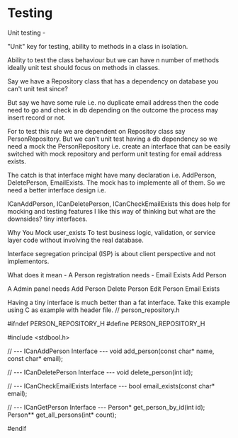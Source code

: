 # Testing


Unit testing - 

"Unit" key for testing, ability to methods in a class in isolation. 

Ability to test the class behaviour but we can have n number of methods ideally unit test should 
focus on methods in classes.
    
Say we have a Repository class that has a dependency on database you can't unit test since?

But say we have some rule i.e. no duplicate email address then the code need to go and check in db 
depending on the outcome the process may insert record or not. 

For to test this rule we are dependent on Repositoy class say PersonRepository. But we can't unit test
having a db dependency so we need a mock the PersonRepository i.e. create an interface that can be easily
switched with mock repository and perform unit testing for email address exists.

The catch is that interface might have many declaration i.e. AddPerson, DeletePerson, EmailExists. The mock has
to implemente all of them. So we need a better interface design i.e.

ICanAddPerson, ICanDeletePerson, ICanCheckEmailExists this does help for mocking and testing features I like this
way of thinking but what are the downsides? tiny interfaces.

Why You Mock user_exists
To test business logic, validation, or service layer code without involving the real database.

Interface segregation principal (ISP) is about client perspective and not implementors.

What does it mean -
A Person registration needs -
Email Exists
Add Person 

A Admin panel needs
Add Person
Delete Person
Edit Person
Email Exists

Having a tiny interface is much better than a fat interface. Take this example using C as example with header file.
// person_repository.h

#ifndef PERSON_REPOSITORY_H
#define PERSON_REPOSITORY_H

#include <stdbool.h>

// --- ICanAddPerson Interface ---
void add_person(const char* name, const char* email);

// --- ICanDeletePerson Interface ---
void delete_person(int id);

// --- ICanCheckEmailExists Interface ---
bool email_exists(const char* email);

// --- ICanGetPerson Interface ---
Person* get_person_by_id(int id);
Person** get_all_persons(int* count);

#endif
